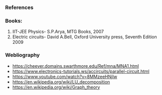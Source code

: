 ### References 

### Books:

1. IIT-JEE Physics- S.P.Arya, MTG Books, 2007
2. Electric circuits- David A.Bell, Oxford University press, Seventh Edition 2009

### Webliography
- https://cheever.domains.swarthmore.edu/Ref/mna/MNA1.html
- https://www.electronics-tutorials.ws/accircuits/parallel-circuit.html
- https://www.youtube.com/watch?v=8MMzeeHNjIw
- https://en.wikipedia.org/wiki/LU_decomposition
- https://en.wikipedia.org/wiki/Graph_theory
